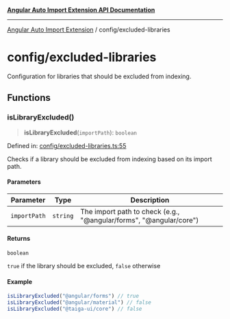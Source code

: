 [**Angular Auto Import Extension API Documentation**](../README.md)

***

[Angular Auto Import Extension](../README.md) / config/excluded-libraries

# config/excluded-libraries

Configuration for libraries that should be excluded from indexing.

## Functions

### isLibraryExcluded()

> **isLibraryExcluded**(`importPath`): `boolean`

Defined in: [config/excluded-libraries.ts:55](https://github.com/ngx-rock/vscode-angular-auto-import/blob/main/src/config/excluded-libraries.ts#L55)

Checks if a library should be excluded from indexing based on its import path.

#### Parameters

| Parameter | Type | Description |
| ------ | ------ | ------ |
| `importPath` | `string` | The import path to check (e.g., "@angular/forms", "@angular/core") |

#### Returns

`boolean`

`true` if the library should be excluded, `false` otherwise

#### Example

```typescript
isLibraryExcluded("@angular/forms") // true
isLibraryExcluded("@angular/material") // false
isLibraryExcluded("@taiga-ui/core") // false
```
